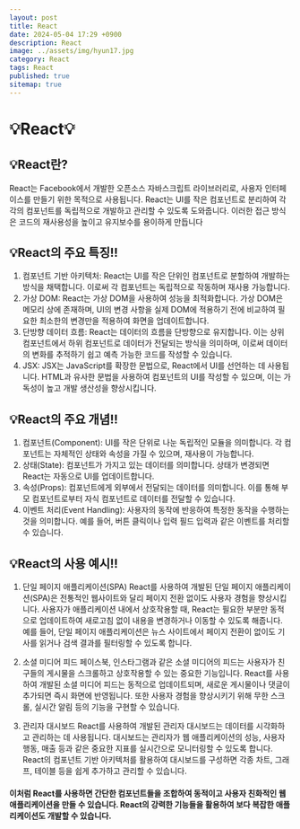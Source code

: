 ```yaml
---
layout: post
title: React
date: 2024-05-04 17:29 +0900
description: React
image: ../assets/img/hyun17.jpg
category: React
tags: React
published: true
sitemap: true
---
```


# 💡React💡

## 💡React란?

React는 Facebook에서 개발한 오픈소스 자바스크립트 라이브러리로, 사용자 인터페이스를 만들기 위한 목적으로 사용됩니다. React는 UI를 작은 컴포넌트로 분리하여 각각의 컴포넌트를 독립적으로 개발하고 관리할 수 있도록 도와줍니다. 이러한 접근 방식은 코드의 재사용성을 높이고 유지보수를 용이하게 만듭니다

## 💡React의 주요 특징!!

1. 컴포넌트 기반 아키텍처: React는 UI를 작은 단위인 컴포넌트로 분할하여 개발하는 방식을 채택합니다. 이로써 각 컴포넌트는 독립적으로 작동하며 재사용 가능합니다.<br>
2. 가상 DOM: React는 가상 DOM을 사용하여 성능을 최적화합니다. 가상 DOM은 메모리 상에 존재하며, UI의 변경 사항을 실제 DOM에 적용하기 전에 비교하여 필요한 최소한의 변경만을 적용하여 화면을 업데이트합니다.<br>
4. 단방향 데이터 흐름: React는 데이터의 흐름을 단방향으로 유지합니다. 이는 상위 컴포넌트에서 하위 컴포넌트로 데이터가 전달되는 방식을 의미하며, 이로써 데이터의 변화를 추적하기 쉽고 예측 가능한 코드를 작성할 수 있습니다.<br>
5. JSX: JSX는 JavaScript를 확장한 문법으로, React에서 UI를 선언하는 데 사용됩니다. HTML과 유사한 문법을 사용하여 컴포넌트의 UI를 작성할 수 있으며, 이는 가독성이 높고 개발 생산성을 향상시킵니다.

## 💡React의 주요 개념!!

1. 컴포넌트(Component): UI를 작은 단위로 나눈 독립적인 모듈을 의미합니다. 각 컴포넌트는 자체적인 상태와 속성을 가질 수 있으며, 재사용이 가능합니다.<br>
2. 상태(State): 컴포넌트가 가지고 있는 데이터를 의미합니다. 상태가 변경되면 React는 자동으로 UI를 업데이트합니다.<br>
3. 속성(Props): 컴포넌트에게 외부에서 전달되는 데이터를 의미합니다. 이를 통해 부모 컴포넌트로부터 자식 컴포넌트로 데이터를 전달할 수 있습니다.<br>
4. 이벤트 처리(Event Handling): 사용자의 동작에 반응하여 특정한 동작을 수행하는 것을 의미합니다. 예를 들어, 버튼 클릭이나 입력 필드 입력과 같은 이벤트를 처리할 수 있습니다.

## 💡React의 사용 예시!!

1. 단일 페이지 애플리케이션(SPA)
React를 사용하여 개발된 단일 페이지 애플리케이션(SPA)은 전통적인 웹사이트와 달리 페이지 전환 없이도 사용자 경험을 향상시킵니다. 사용자가 애플리케이션 내에서 상호작용할 때, React는 필요한 부분만 동적으로 업데이트하여 새로고침 없이 내용을 변경하거나 이동할 수 있도록 해줍니다. 예를 들어, 단일 페이지 애플리케이션은 뉴스 사이트에서 페이지 전환이 없이도 기사를 읽거나 검색 결과를 필터링할 수 있도록 합니다.

2. 소셜 미디어 피드
페이스북, 인스타그램과 같은 소셜 미디어의 피드는 사용자가 친구들의 게시물을 스크롤하고 상호작용할 수 있는 중요한 기능입니다. React를 사용하여 개발된 소셜 미디어 피드는 동적으로 업데이트되며, 새로운 게시물이나 댓글이 추가되면 즉시 화면에 반영됩니다. 또한 사용자 경험을 향상시키기 위해 무한 스크롤, 실시간 알림 등의 기능을 구현할 수 있습니다.

3. 관리자 대시보드
React를 사용하여 개발된 관리자 대시보드는 데이터를 시각화하고 관리하는 데 사용됩니다. 대시보드는 관리자가 웹 애플리케이션의 성능, 사용자 행동, 매출 등과 같은 중요한 지표를 실시간으로 모니터링할 수 있도록 합니다. React의 컴포넌트 기반 아키텍처를 활용하여 대시보드를 구성하면 각종 차트, 그래프, 테이블 등을 쉽게 추가하고 관리할 수 있습니다.

#### 이처럼 React를 사용하면 간단한 컴포넌트들을 조합하여 동적이고 사용자 친화적인 웹 애플리케이션을 만들 수 있습니다. React의 강력한 기능들을 활용하여 보다 복잡한 애플리케이션도 개발할 수 있습니다.